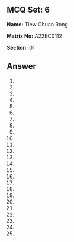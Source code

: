 ## MCQ Set: 6

**Name:** Tiew Chuan Rong

**Matrix No:** A22EC0112

**Section:** 01

## Answer
1.
2.
3.
4.
5.
6.
7.
8.
9.
10.
11.
12.
13.
14.
15.
16.
17.
18.
19.
20.
21.
22.
23.
24.
25.
